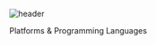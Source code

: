 ![header](https://capsule-render.vercel.app/api?type=wave&color=auto&height=300&section=header&text=Junho%20Kim&fontSize=70)

 Platforms & Programming Languages
